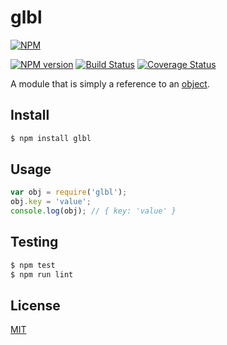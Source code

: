 # glbl

[![NPM](https://nodei.co/npm/glbl.png)](https://nodei.co/npm/glbl/)

[![NPM version](https://img.shields.io/npm/v/glbl.svg)](https://www.npmjs.com/package/glbl)
[![Build Status](https://travis-ci.org/remarkablemark/glbl.svg?branch=master)](https://travis-ci.org/remarkablemark/glbl)
[![Coverage Status](https://coveralls.io/repos/github/remarkablemark/glbl/badge.svg?branch=master)](https://coveralls.io/github/remarkablemark/glbl?branch=master)

A module that is simply a reference to an [object](https://developer.mozilla.org/docs/Web/JavaScript/Guide/Working_with_Objects).

## Install

```sh
$ npm install glbl
```

## Usage

```js
var obj = require('glbl');
obj.key = 'value';
console.log(obj); // { key: 'value' }
```

## Testing

```sh
$ npm test
$ npm run lint
```

## License

[MIT](https://github.com/remarkablemark/glbl/blob/master/LICENSE)

